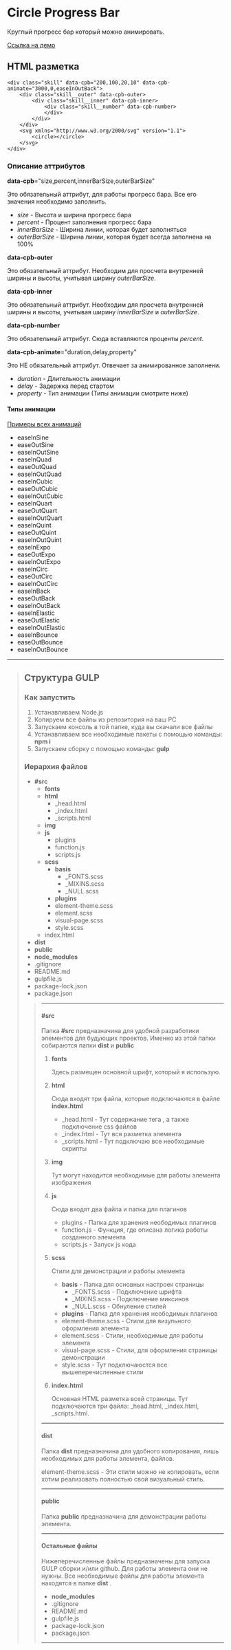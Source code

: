 # Circle Progress Bar #

Круглый прогресс бар который можно анимировать.

[Ссылка на демо](https://webakira.github.io/CircleProgressBar/public/index.html)

## HTML разметка ##
<div>
	
	<div class="skill" data-cpb="200,100,20,10" data-cpb-animate="3000,0,easeInOutBack">
		<div class="skill__outer" data-cpb-outer>
			<div class="skill__inner" data-cpb-inner>
				<div class="skill__number" data-cpb-number>
				</div>
			</div>
		</div>
		<svg xmlns="http://www.w3.org/2000/svg" version="1.1">
			<circle></circle>
		</svg>
	</div>
	
</div>

### Описание аттрибутов ###

__data-cpb__="size,percent,innerBarSize,outerBarSize"

Это обязательный аттрибут, для работы прогресс бара. Все его значения необходимо заполнить.

* *size* - Высота и ширина прогресс бара
* *percent* - Процент заполнения прогресс бара
* *innerBarSize* - Ширина линии, которая будет заполняться
* *outerBarSize* - Ширина линии, которая будет всегда заполнена на 100%

__data-cpb-outer__

Это обязательный аттрибут. Необходим для просчета внутренней ширины и высоты, учитывая ширину *outerBarSize*.

__data-cpb-inner__

Это обязательный аттрибут. Необходим для просчета внутренней ширины и высоты, учитывая ширину *innerBarSize* и *outerBarSize*.

__data-cpb-number__

Это обязательный аттрибут. Сюда вставляются проценты *percent*.

__data-cpb-animate__="duration,delay,property"

Это НЕ обязательный аттрибут. Отвечает за анимированное заполнени.

* *duration* - Длительность анимации
* *delay* - Задержка перед стартом
* *property* - Тип анимации (Типы анимации смотрите ниже)

#### Типы анимации ####

[Примеры всех анимаций](https://easings.net/ru)

* easeInSine
* easeOutSine
* easeInOutSine
* easeInQuad
* easeOutQuad
* easeInOutQuad
* easeInCubic
* easeOutCubic
* easeInOutCubic
* easeInQuart
* easeOutQuart
* easeInOutQuart
* easeInQuint
* easeOutQuint
* easeInOutQuint
* easeInExpo
* easeOutExpo
* easeInOutExpo
* easeInCirc
* easeOutCirc
* easeInOutCirc
* easeInBack
* easeOutBack
* easeInOutBack
* easeInElastic
* easeOutElastic
* easeInOutElastic
* easeInBounce
* easeOutBounce
* easeInOutBounce

---

> ## Структура GULP ##
> ### Как запустить ###
> 1. Устанавливаем Node.js
> 2. Копируем все файлы из репозитория на ваш PC
> 3. Запускаем консоль в той папке, куда вы скачали все файлы
> 4. Устанавливаем все необходимые пакеты с помощью команды: __npm i__
> 5. Запускаем сборку с помощью команды: __gulp__
> 
> ### Иерархия файлов ###
> * __#src__
>   * __fonts__
>   * __html__
>     * _head.html
>     * _index.html
>     * _scripts.html
>   * __img__
>   * __js__
>     * plugins
>     * function.js
>     * scripts.js
>   * __scss__
>     * __basis__
>       * _FONTS.scss
>       * _MIXINS.scss
>       * _NULL.scss
>     * __plugins__
>     * element-theme.scss
>     * element.scss
>     * visual-page.scss
>     * style.scss
>   * index.html
> * __dist__
> * __public__
> * __node_modules__
> * .gitignore
> * README.md
> * gulpfile.js
> * package-lock.json
> * package.json
> > ---
> > #### #src ####
> > Папка __#src__ предназначина для удобной разработики элементов для будующих проектов. Именно из этой папки собираются папки __dist__ и __public__
> > 1. __fonts__
> >
> >     Здесь размещен основной шрифт, который я использую.
> >
> > 2. __html__
> > 
> >     Сюда входят три файла, которые подключаются в файле __index.html__
> >     * _head.html - Тут содержание тега <head>, а также подключение css файлов
> >     * _index.html - Тут вся разметка элемента
> >     * _scripts.html - Тут подключаю все необходимые скрипты
> >
> > 3. __img__
> > 
> >     Тут могут находится необходимые для работы элемента изображения
> >
> > 4. __js__
> > 
> >     Сюда входят два файла и папка для плагинов
> >     * plugins - Папка для хранения неободимых плагинов
> >     * function.js - Функция, где описана логика работы созданного элемента
> >     * scripts.js - Запуск js кода
> >
> > 5. __scss__
> > 
> >     Стили для демонстрации и работы элемента
> >     * __basis__ - Папка для основных настроек страницы
> >       * _FONTS.scss - Подключение шрифта
> >       * _MIXINS.scss - Подключение миксинов
> >       * _NULL.scss - Обнуление стилей
> >     * __plugins__ - Папка для хранения неободимых плагинов
> >     * element-theme.scss - Стили для визульного оформления элемента
> >     * element.scss - Стили, необходимые для работы элемента
> >     * visual-page.scss - Стили, для оформления страницы демонстрации
> >     * style.scss - Тут подключаюстся все вышеперечисленные стили
> >
> > 5. __index.html__
> > 
> >     Основная HTML разметка всей страницы. Тут подключаются три файла: _head.html, _index.html, _scripts.html.
> > ---
> > #### dist ####
> > Папка __dist__ предназначина для удобного копирования, лишь необходимых для работы элемента, файлов.
> >
> > element-theme.scss - Эти стили можно не копировать, если хотим реализовать полностью свой визуальный стиль. 
> >
> > ---
> > #### public ####
> > Папка __public__ предназначина для демонстрации работы элемента.
> >
> > ---
> > #### Остальные файлы ####
> > Нижеперечисленные файлы предназначены для запуска GULP сборки и/или github. Для работы элемента они не нужны. Все необходимые файлы для работы элемента находятся в папке __dist__ .
> > * __node_modules__
> > * .gitignore
> > * README.md
> > * gulpfile.js
> > * package-lock.json
> > * package.json
> > ---
